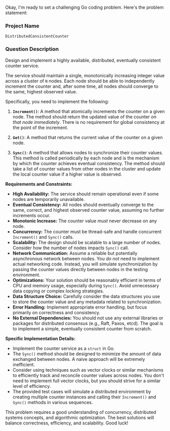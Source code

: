 Okay, I'm ready to set a challenging Go coding problem. Here's the problem statement:

### Project Name

`DistributedConsistentCounter`

### Question Description

Design and implement a highly available, distributed, eventually consistent counter service.

The service should maintain a single, monotonically increasing integer value across a cluster of `N` nodes. Each node should be able to independently increment the counter and, after some time, all nodes should converge to the same, highest observed value.

Specifically, you need to implement the following:

1.  **`Increment()`**: A method that atomically increments the counter on a given node. The method should return the updated value of the counter *on that node immediately*. There is no requirement for global consistency at the point of the increment.

2.  **`Get()`**: A method that returns the current value of the counter on a given node.

3.  **`Sync()`**: A method that allows nodes to synchronize their counter values. This method is called periodically by each node and is the mechanism by which the counter achieves eventual consistency. The method should take a list of counter values from other nodes in the cluster and update the local counter value if a higher value is observed.

**Requirements and Constraints:**

*   **High Availability:** The service should remain operational even if some nodes are temporarily unavailable.
*   **Eventual Consistency:** All nodes should eventually converge to the same, correct, and highest observed counter value, assuming no further increments occur.
*   **Monotonic Increase:** The counter value *must* never decrease on any node.
*   **Concurrency:** The counter must be thread-safe and handle concurrent `Increment()` and `Sync()` calls.
*   **Scalability:** The design should be scalable to a large number of nodes. Consider how the number of nodes impacts `Sync()` call.
*   **Network Communication:** Assume a reliable but potentially asynchronous network between nodes. You *do not* need to implement actual networking code. Instead, you will simulate synchronization by passing the counter values directly between nodes in the testing environment.
*   **Optimizations:** Your solution should be reasonably efficient in terms of CPU and memory usage, especially during `Sync()`. Avoid unnecessary data copying or complex locking strategies.
*   **Data Structure Choice:** Carefully consider the data structures you use to store the counter value and any metadata related to synchronization.
*   **Error Handling:** Implement appropriate error handling, but focus primarily on correctness and consistency.
*   **No External Dependencies:** You should not use any external libraries or packages for distributed consensus (e.g., Raft, Paxos, etcd). The goal is to implement a simple, eventually consistent counter from scratch.

**Specific Implementation Details:**

*   Implement the counter service as a `struct` in Go.
*   The `Sync()` method should be designed to minimize the amount of data exchanged between nodes. A naive approach will be extremely inefficient.
*   Consider using techniques such as vector clocks or similar mechanisms to efficiently track and reconcile counter values across nodes. You don't need to implement full vector clocks, but you should strive for a similar level of efficiency.
*   The provided test cases will simulate a distributed environment by creating multiple counter instances and calling their `Increment()` and `Sync()` methods in various sequences.

This problem requires a good understanding of concurrency, distributed systems concepts, and algorithmic optimization. The best solutions will balance correctness, efficiency, and scalability. Good luck!

